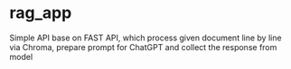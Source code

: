 # rag_app
Simple API base on FAST API, which process given document line by line via Chroma, prepare prompt for ChatGPT and collect the response from model
